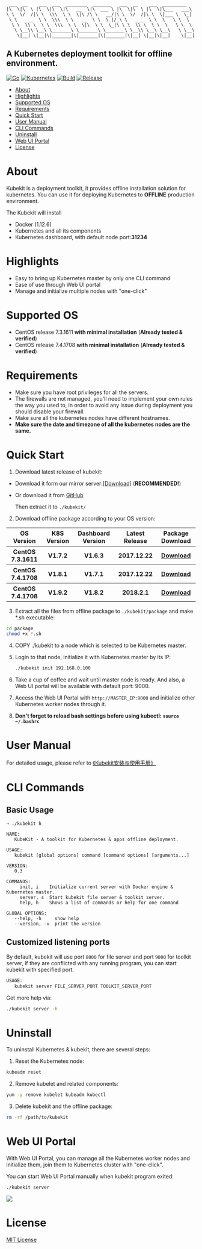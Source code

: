 ```text
 ___  __    ___  ___  ________  _______   ___  __    ___  _________   
|\  \|\  \ |\  \|\  \|\   __  \|\  ___ \ |\  \|\  \ |\  \|\___   ___\ 
\ \  \/  /|\ \  \\\  \ \  \|\ /\ \   __/|\ \  \/  /|\ \  \|___ \  \_| 
 \ \   ___  \ \  \\\  \ \   __  \ \  \_|/_\ \   ___  \ \  \   \ \  \  
  \ \  \\ \  \ \  \\\  \ \  \|\  \ \  \_|\ \ \  \\ \  \ \  \   \ \  \ 
   \ \__\\ \__\ \_______\ \_______\ \_______\ \__\\ \__\ \__\   \ \__\
    \|__| \|__|\|_______|\|_______|\|_______|\|__| \|__|\|__|    \|__|
```
A Kubernetes deployment toolkit for offline environment.
---

[![Go][1]][2] [![Kubernetes][3]][4] [![Build][7]][8] [![Release][5]][6]

[1]: https://img.shields.io/badge/go-v1.9.3-green.svg
[2]: https://golang.org
[3]: https://img.shields.io/badge/kubernetes-v1.9.2-brightgreen.svg
[4]: https://kubernetes.io/
[5]: https://img.shields.io/badge/release-v0.3-blue.svg
[6]: https://github.com/Orientsoft/kubekit/releases
[7]: https://travis-ci.org/Orientsoft/kubekit.svg?branch=master
[8]: https://travis-ci.org/Orientsoft/kubekit

- [About](#about)
- [Highlights](#highlights)
- [Supported OS](#supported-os)
- [Requirements](#requirements)
- [Quick Start](#quick-start)
- [User Manual](#user-manual)
- [CLI Commands](#cli-commands)
- [Uninstall](#uninstall)
- [Web UI Portal](#web-ui-portal)
- [License](#license)

# About

Kubekit is a deployment toolkit, it provides offline installation solution for kubernetes. You can use it for deploying Kubernetes to **OFFLINE** production environment.

The Kubekit will install
* Docker (1.12.6)
* Kubernetes and all its components
* Kubernetes dashboard, with default node port:**31234**

# Highlights

* Easy to bring up Kubernetes master by only one CLI command
* Ease of use through Web UI portal
* Manage and initialize multiple nodes with "one-click"

# Supported OS

* CentOS release 7.3.1611 __with minimal installation__ (**Already tested & verified**)
* CentOS release 7.4.1708 __with minimal installation__ (**Already tested & verified**)

# Requirements

* Make sure you have root privileges for all the servers.
* The firewalls are not managed, you'll need to implement your own rules the way you used to, in order to avoid any issue during deployment you should disable your firewall.
* Make sure all the kubernetes nodes have different hostnames.
* __Make sure the date and timezone of all the kubernetes nodes are the same.__

# Quick Start

1. Download latest release of kubekit:

* Download it form our mirror server:[[Download]](https://kubekit.orientsoft.cn/kubekit-linux64-0.3.tar.gz) (__RECOMMENDED!__)
* Or download it from [GitHub](https://github.com/Orientsoft/kubekit/releases) 

  Then extract it to ```./kubekit/```

2. Download offline package according to your OS version:

<table>
  <tr>
            <th>OS Version</th>
            <th>K8S Version</th>
            <th>Dashboard Version</th>
            <th>Latest Release</th>
            <th>Package Download</th>
  </tr>
  <tr>
            <th>CentOS 7.3.1611</th>
            <th>V1.7.2</th>
            <th>V1.6.3</th>
            <th>2017.12.22</th>
   <th><a href="https://kubekit.orientsoft.cn/package-1.7.2.tar.gz" target="_blank">Download</a></th>
  </tr>
  <tr>
            <th>CentOS 7.4.1708</th>
            <th>V1.8.1</th>
            <th>V1.7.1</th>
           <th>2017.12.22</th>
            <th><a href="https://kubekit.orientsoft.cn/package-1.8.1.tar.gz" target="_blank">Download</a></th>
  </tr>
  <tr>
            <th>CentOS 7.4.1708</th>
            <th>V1.9.2</th>
            <th>V1.8.2</th>
           <th>2018.2.1</th>
            <th><a href="https://kubekit.orientsoft.cn/package-1.9.2.tar.gz" target="_blank">Download</a></th>
  </tr>
</table>

3. Extract all the files from offline package to ```./kubekit/package``` and make *.sh executable:

```bash
cd package
chmod +x *.sh
```

4. COPY ./kubekit to a node which is selected to be Kubernetes master.

5. Login to that node, initialize it with Kubernetes master by its IP:
    ```bash
    ./kubekit init 192.168.0.100
    ```
6. Take a cup of coffee and wait until master node is ready. And also, a Web UI portal will be available with default port: 9000.

7. Access the Web UI Portal with ```http://MASTER_IP:9000``` and initialize other Kubernetes worker nodes through it.

8. __Don't forget to reload bash settings before using kubectl: ```source ~/.bashrc```__

# User Manual

For detailed usage, please refer to [《Kubekit安装与使用手册》](https://github.com/Orientsoft/kubekit/wiki/Kubekit-%E5%AE%89%E8%A3%85%E4%B8%8E%E4%BD%BF%E7%94%A8%E6%89%8B%E5%86%8C)

# CLI Commands

## Basic Usage

```
→ ./kubekit h                                                                  

NAME:
   KubeKit - A toolkit for Kubernetes & apps offline deployment.

USAGE:
   kubekit [global options] command [command options] [arguments...]

VERSION:
   0.3

COMMANDS:
     init, i    Initialize current server with Docker engine & Kubernetes master.
     server, s  Start kubekit file server & toolkit server.
     help, h    Shows a list of commands or help for one command

GLOBAL OPTIONS:
   --help, -h     show help
   --version, -v  print the version
```

## Customized listening ports

By default, kubekit will use port ```8000``` for file server and port ```9000``` for toolkit server, if they are conflicted with any running program, you can start kubekit with specified port.

```bash
USAGE:
   kubekit server FILE_SERVER_PORT TOOLKIT_SERVER_PORT
```

Get more help via:

```bash
./kubekit server -h   
```

# Uninstall

To uninstall Kubernetes & kubekit, there are several steps:

1. Reset the Kubernetes node:

```bash
kubeadm reset
```

2. Remove kubelet and related components:

```bash
yum -y remove kubelet kubeadm kubectl
```

3. Delete kubekit and the offline package:

```bash
rm -rf /path/to/kubekit
```

# Web UI Portal

With Web UI Portal, you can manage all the Kubernetes worker nodes and initialize them, join them to Kubernetes cluster with "one-click".

You can start Web UI Portal manually when kubekit program exited:

```bash
./kubekit server
```

![](https://raw.githubusercontent.com/Orientsoft/kubekit/master/snapshots/1.png)

# License
[MIT License](https://github.com/Orientsoft/kubekit/blob/master/LICENSE)
